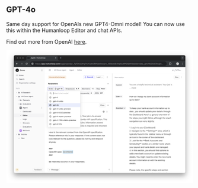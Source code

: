 ## GPT-4o

Same day support for OpenAIs new GPT4-Omni model! You can now use this within the Humanloop Editor and chat APIs.

Find out more from OpenAI [here](https://openai.com/index/hello-gpt-4o/).

<img src="../../../assets/images/9cac5be-Screenshot_2024-05-17_at_00.40.52.png" />
